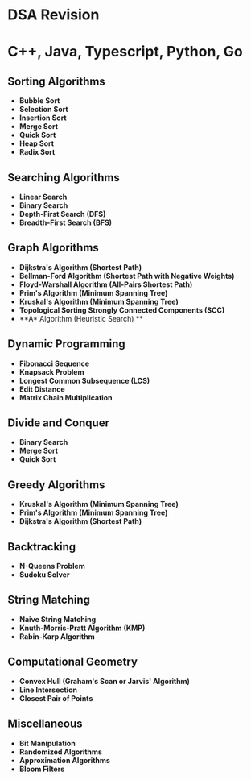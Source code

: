# DSA Revision 

# C++, Java, Typescript, Python, Go

## Sorting Algorithms
- **Bubble Sort**
- **Selection Sort**
- **Insertion Sort**
- **Merge Sort**
- **Quick Sort**
- **Heap Sort**
- **Radix Sort**

## Searching Algorithms
- **Linear Search**
- **Binary Search**
- **Depth-First Search (DFS)**
- **Breadth-First Search (BFS)**

## Graph Algorithms
- **Dijkstra's Algorithm (Shortest Path)**
- **Bellman-Ford Algorithm (Shortest Path with Negative Weights)**
- **Floyd-Warshall Algorithm (All-Pairs Shortest Path)**
- **Prim's Algorithm (Minimum Spanning Tree)**
- **Kruskal's Algorithm (Minimum Spanning Tree)**
- **Topological Sorting Strongly Connected Components (SCC)**
- **A\* Algorithm (Heuristic Search) **

## Dynamic Programming
- **Fibonacci Sequence**
- **Knapsack Problem**
- **Longest Common Subsequence (LCS)**
- **Edit Distance**
- **Matrix Chain Multiplication**

## Divide and Conquer
- **Binary Search**
- **Merge Sort**
- **Quick Sort**

## Greedy Algorithms
- **Kruskal's Algorithm (Minimum Spanning Tree)**
- **Prim's Algorithm (Minimum Spanning Tree)**
- **Dijkstra's Algorithm (Shortest Path)**

## Backtracking
- **N-Queens Problem**
- **Sudoku Solver**

## String Matching
- **Naive String Matching**
- **Knuth-Morris-Pratt Algorithm (KMP)**
- **Rabin-Karp Algorithm**

## Computational Geometry
- **Convex Hull (Graham's Scan or Jarvis' Algorithm)**
- **Line Intersection**
- **Closest Pair of Points**

## Miscellaneous
- **Bit Manipulation**
- **Randomized Algorithms**
- **Approximation Algorithms**
- **Bloom Filters**
